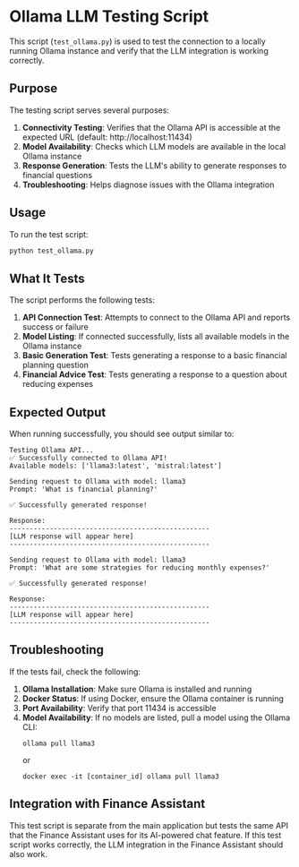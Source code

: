 # Ollama LLM Testing Script

This script (`test_ollama.py`) is used to test the connection to a locally running Ollama instance and verify that the LLM integration is working correctly.

## Purpose

The testing script serves several purposes:

1. **Connectivity Testing**: Verifies that the Ollama API is accessible at the expected URL (default: http://localhost:11434)
2. **Model Availability**: Checks which LLM models are available in the local Ollama instance
3. **Response Generation**: Tests the LLM's ability to generate responses to financial questions
4. **Troubleshooting**: Helps diagnose issues with the Ollama integration

## Usage

To run the test script:

```bash
python test_ollama.py
```

## What It Tests

The script performs the following tests:

1. **API Connection Test**: Attempts to connect to the Ollama API and reports success or failure
2. **Model Listing**: If connected successfully, lists all available models in the Ollama instance
3. **Basic Generation Test**: Tests generating a response to a basic financial planning question
4. **Financial Advice Test**: Tests generating a response to a question about reducing expenses

## Expected Output

When running successfully, you should see output similar to:

```
Testing Ollama API...
✅ Successfully connected to Ollama API!
Available models: ['llama3:latest', 'mistral:latest']

Sending request to Ollama with model: llama3
Prompt: 'What is financial planning?'

✅ Successfully generated response!

Response:
--------------------------------------------------
[LLM response will appear here]
--------------------------------------------------

Sending request to Ollama with model: llama3
Prompt: 'What are some strategies for reducing monthly expenses?'

✅ Successfully generated response!

Response:
--------------------------------------------------
[LLM response will appear here]
--------------------------------------------------
```

## Troubleshooting

If the tests fail, check the following:

1. **Ollama Installation**: Make sure Ollama is installed and running
2. **Docker Status**: If using Docker, ensure the Ollama container is running
3. **Port Availability**: Verify that port 11434 is accessible
4. **Model Availability**: If no models are listed, pull a model using the Ollama CLI:
   ```
   ollama pull llama3
   ```
   or
   ```
   docker exec -it [container_id] ollama pull llama3
   ```

## Integration with Finance Assistant

This test script is separate from the main application but tests the same API that the Finance Assistant uses for its AI-powered chat feature. If this test script works correctly, the LLM integration in the Finance Assistant should also work.
